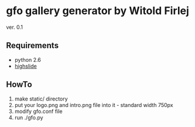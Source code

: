 gfo gallery generator by Witold Firlej
=============================================
ver. 0.1

Requirements
------------

*  python 2.6
*  [highslide](http://highslide.com/)

HowTo
-----
1.  make static/ directory
2.  put your logo.png and intro.png file into it - standard width 750px
3.  modify gfo.conf file
4.  run ./gfo.py

